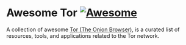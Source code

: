 # Awesome Tor [![Awesome](https://awesome.re/badge.svg)](https://awesome.re)
A collection of awesome [Tor (The Onion Browser)](https://www.torproject.org/ ), is a curated list of resources, tools, and applications related to the Tor network.

